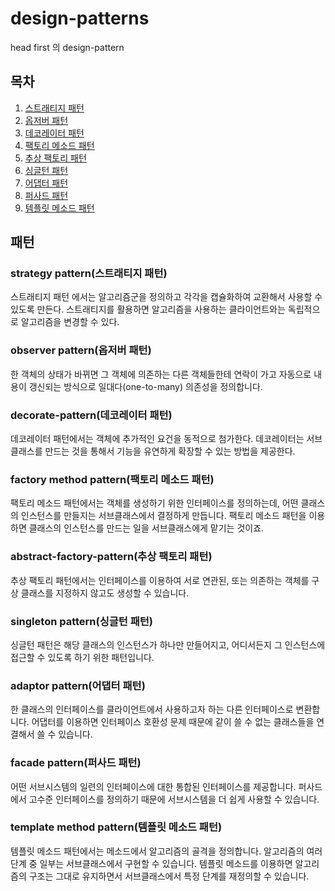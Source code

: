 # design-patterns

head first 의 design-pattern

## 목차
1. [스트래티지 패턴](#strategy-pattern(스트래티지-패턴))
2. [옵저버 패턴](#observer-pattern(옵저버-패턴))
3. [데코레이터 패턴](#decorate-pattern(데코레이터-패턴))
4. [팩토리 메소드 패턴](#factory-method-pattern(팩토리-메소드-패턴))
5. [추상 팩토리 패턴](#abstract-factory-pattern(추상-팩토리-패턴))
6. [싱글턴 패턴](#singleton-pattern(싱글턴-패턴))
7. [어댑터 패턴](#adaptor-pattern(어댑터-패턴))
8. [퍼사드 패턴](#facade-pattern(퍼사드-패턴))
9. [템플릿 메소드 패턴](#template-method-pattern(템플릿-메소드-패턴))

## 패턴
### strategy pattern(스트래티지 패턴)
스트래티지 패턴 에서는 알고리즘군을 정의하고 각각을 캡슐화하여 교환해서 사용할 수 있도록 만든다. 스트래티지를 활용하면 알고리즘을 사용하는 클라이언트와는 독립적으로 알고리즘을 변경할 수 있다.

### observer pattern(옵저버 패턴)
한 객체의 상태가 바뀌면 그 객체에 의존하는 다른 객체들한테 연락이 가고 자동으로 내용이 갱신되는 방식으로 일대다(one-to-many) 의존성을 정의합니다.

### decorate-pattern(데코레이터 패턴)
데코레이터 패턴에서는 객체에 추가적인 요건을 동적으로 첨가한다. 데코레이터는 서브클래스를 만드는 것을 통해서 기능을 유연하게 확장할 수 있는 방법을 제공한다.

### factory method pattern(팩토리 메소드 패턴)
팩토리 메소드 패턴에서는 객체를 생성하기 위한 인터페이스를 정의하는데, 어떤 클래스의 인스턴스를 만들지는 서브클래스에서 결정하게 만듭니다. 팩토리 메소드 패턴을 이용하면 클래스의 인스턴스를 만드는 일을 서브클래스에게 맡기는 것이죠.

### abstract-factory-pattern(추상 팩토리 패턴)
추상 팩토리 패턴에서는 인터페이스를 이용하여 서로 연관된, 또는 의존하는 객체를 구상 클래스를 지정하지 않고도 생성할 수 있습니다.

### singleton pattern(싱글턴 패턴)
싱글턴 패턴은 해당 클래스의 인스턴스가 하나만 만들어지고, 어디서든지 그 인스턴스에 접근할 수 있도록 하기 위한 패턴입니다.


### adaptor pattern(어댑터 패턴)
한 클래스의 인터페이스를 클라이언트에서 사용하고자 하는 다른 인터페이스로 변환합니다. 어댑터를 이용하면 인터페이스 호환성 문제 때문에 같이 쓸 수 없는 클래스들을 연결해서 쓸 수 있습니다.

### facade pattern(퍼사드 패턴)
어떤 서브시스템의 일련의 인터페이스에 대한 통합된 인터페이스를 제공합니다. 퍼사드에서 고수준 인터페이스를 정의하기 때문에 서브시스템을 더 쉽게 사용할 수 있습니다.

### template method pattern(템플릿 메소드 패턴)
템플릿 메소드 패턴에서는 메소드에서 알고리즘의 골격을 정의합니다. 알고리즘의 여러 단계 중 일부는 서브클래스에서 구현할 수 있습니다. 템플릿 메소드를 이용하면 알고리즘의 구조는 그대로 유지하면서 서브클래스에서 특정 단계를 재정의할 수 있습니다.


